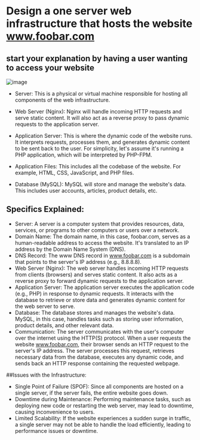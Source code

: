 # Design a one server web infrastructure that hosts the website www.foobar.com
## start your explanation by having a user wanting to access your website
![image](https://imgur.com/8aWZGEP)

* Server: This is a physical or virtual machine responsible for hosting all components of the web infrastructure.

* Web Server (Nginx): Nginx will handle incoming HTTP requests and serve static content. It will also act as a reverse proxy to pass dynamic requests to the application server.

* Application Server: This is where the dynamic code of the website runs. It interprets requests, processes them, and generates dynamic content to be sent back to the user. For simplicity, let's assume it's running a PHP application, which will be interpreted by PHP-FPM.
* Application Files: This includes all the codebase of the website. For example, HTML, CSS, JavaScript, and PHP files.
* Database (MySQL): MySQL will store and manage the website's data. This includes user accounts, articles, product details, etc.

## Specifics Explained:

* Server: A server is a computer system that provides resources, data, services, or programs to other computers or users over a network.
* Domain Name: The domain name, in this case, foobar.com, serves as a human-readable address to access the website. It's translated to an IP address by the Domain Name System (DNS).
* DNS Record: The www DNS record in www.foobar.com is a subdomain that points to the server's IP address (e.g., 8.8.8.8).
* Web Server (Nginx): The web server handles incoming HTTP requests from clients (browsers) and serves static content. It also acts as a reverse proxy to forward dynamic requests to the application server.
* Application Server: The application server executes the application code (e.g., PHP) in response to dynamic requests. It interacts with the database to retrieve or store data and generates dynamic content for the web server to serve.
* Database: The database stores and manages the website's data. MySQL, in this case, handles tasks such as storing user information, product details, and other relevant data.
* Communication: The server communicates with the user's computer over the internet using the HTTP(S) protocol. When a user requests the website www.foobar.com, their browser sends an HTTP request to the server's IP address. The server processes this request, retrieves necessary data from the database, executes any dynamic code, and sends back an HTTP response containing the requested webpage.

##Issues with the Infrastructure:

* Single Point of Failure (SPOF): Since all components are hosted on a single server, if the server fails, the entire website goes down.
* Downtime during Maintenance: Performing maintenance tasks, such as deploying new code or restarting the web server, may lead to downtime, causing inconvenience to users.
* Limited Scalability: If the website experiences a sudden surge in traffic, a single server may not be able to handle the load efficiently, leading to performance issues or downtime.
